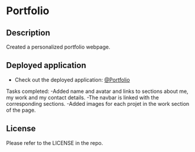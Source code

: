 # Portfolio

## Description

Created a personalized portfolio webpage.

## Deployed application

* Check out the deployed application: [@Portfolio](https://elentis.github.io/Portfolio/)

Tasks completed:
-Added name and avatar and links to sections about me, my work and my contact details.
-The navbar is linked with the corresponding sections.
-Added images for each projet in the work section of the page.

## License
Please refer to the LICENSE in the repo.
